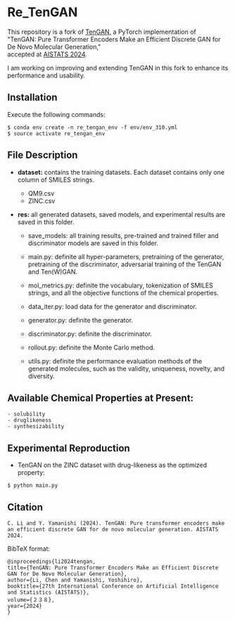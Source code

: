 # Re_TenGAN

This repository is a fork of [TenGAN](https://github.com/naruto7283/TenGAN), a PyTorch implementation of  
"TenGAN: Pure Transformer Encoders Make an Efficient Discrete GAN for De Novo Molecular Generation,"  
accepted at [AISTATS 2024](https://).

I am working on improving and extending TenGAN in this fork to enhance its performance and usability.


## Installation
Execute the following commands:
```
$ conda env create -n re_tengan_env -f env/env_310.yml
$ source activate re_tengan_env
```

## File Description

  - **dataset:** contains the training datasets. Each dataset contains only one column of SMILES strings.
	  - QM9.csv
	  - ZINC.csv
   
  - **res:** all generated datasets, saved models, and experimental results are saved in this folder.
	- save_models: all training results, pre-trained and trained filler and discriminator models are saved in this folder.

	- main.py: definite all hyper-parameters, pretraining of the generator, pretraining of the discriminator, adversarial training of the TenGAN and Ten(W)GAN.
		
	- mol_metrics.py: definite the vocabulary, tokenization of SMILES strings, and all the objective functions of the chemical properties.	

	- data_iter.py: load data for the generator and discriminator.

	- generator.py: definite the generator.

	- discriminator.py: definite the discriminator.

	- rollout.py: definite the Monte Carlo method.

	- utils.py: definite the performance evaluation methods of the generated molecules, such as the validity, uniqueness, novelty, and diversity. 

## Available Chemical Properties at Present:
	- solubility
	- druglikeness
	- synthesizability
 
## Experimental Reproduction

  - TenGAN on the ZINC dataset with drug-likeness as the optimized property:
  ```
  $ python main.py
  ```
  
## Citation
  ```
  C. Li and Y. Yamanishi (2024). TenGAN: Pure transformer encoders make an efficient discrete GAN for de novo molecular generation. AISTATS 2024.
  ```
  
  BibTeX format:
  ```
  @inproceedings{li2024tengan,
  title={TenGAN: Pure Transformer Encoders Make an Efficient Discrete GAN for De Novo Molecular Generation},
  author={Li, Chen and Yamanishi, Yoshihiro},
  booktitle={27th International Conference on Artificial Intelligence and Statistics (AISTATS)},
  volume={２３８},
  year={2024}
  }
  ```
